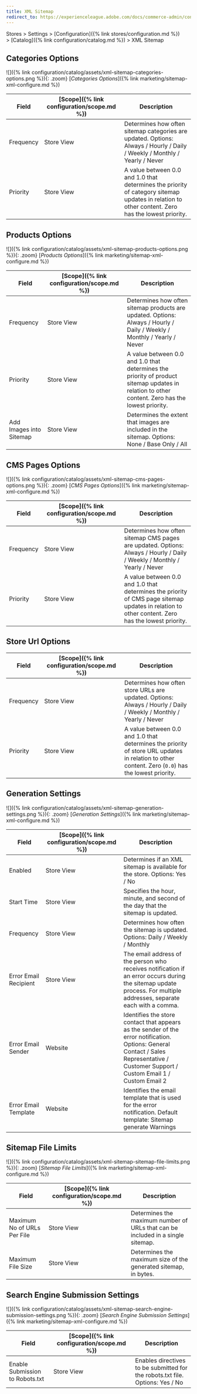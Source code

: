 ```yaml
---
title: XML Sitemap
redirect_to: https://experienceleague.adobe.com/docs/commerce-admin/config/catalog/xml-sitemap.html
---
```


Stores > Settings > [Configuration]({% link stores/configuration.md %}) > [Catalog]({% link configuration/catalog.md %}) > XML Sitemap

## Categories Options

![]({% link configuration/catalog/assets/xml-sitemap-categories-options.png %}){: .zoom}
[_Categories Options_]({% link marketing/sitemap-xml-configure.md %})

|Field|[Scope]({% link configuration/scope.md %})|Description|
|--- |--- |--- |
|Frequency|Store View|Determines how often sitemap categories are updated. Options: Always / Hourly / Daily / Weekly / Monthly / Yearly / Never|
|Priority|Store View|A value between 0.0 and 1.0 that determines the priority of category sitemap updates in relation to other content. Zero has the lowest priority.|

## Products Options

![]({% link configuration/catalog/assets/xml-sitemap-products-options.png %}){: .zoom}
[_Products Options_]({% link marketing/sitemap-xml-configure.md %})

|Field|[Scope]({% link configuration/scope.md %})|Description|
|--- |--- |--- |
|Frequency|Store View|Determines how often sitemap products are updated. Options: Always / Hourly / Daily / Weekly / Monthly / Yearly / Never|
|Priority|Store View|A value between 0.0 and 1.0 that determines the priority of product sitemap updates in relation to other content. Zero has the lowest priority.|
|Add Images into Sitemap|Store View|Determines the extent that images are included in the sitemap. Options: None / Base Only / All|

## CMS Pages Options

![]({% link configuration/catalog/assets/xml-sitemap-cms-pages-options.png %}){: .zoom}
[_CMS Pages Options_]({% link marketing/sitemap-xml-configure.md %})

|Field|[Scope]({% link configuration/scope.md %})|Description|
|--- |--- |--- |
|Frequency|Store View|Determines how often sitemap CMS pages are updated. Options: Always / Hourly / Daily / Weekly / Monthly / Yearly / Never|
|Priority|Store View|A value between 0.0 and 1.0 that determines the priority of CMS page sitemap updates in relation to other content. Zero has the lowest priority.|

## Store Url Options

|Field|[Scope]({% link configuration/scope.md %})|Description|
|--- |--- |--- |
|Frequency|Store View|Determines how often store URLs are updated. Options: Always / Hourly / Daily / Weekly / Monthly / Yearly / Never|
|Priority|Store View|A value between 0.0 and 1.0 that determines the priority of store URL updates in relation to other content. Zero (`0.0`) has the lowest priority.|

## Generation Settings

![]({% link configuration/catalog/assets/xml-sitemap-generation-settings.png %}){: .zoom}
[_Generation Settings_]({% link marketing/sitemap-xml-configure.md %})

|Field|[Scope]({% link configuration/scope.md %})|Description|
|--- |--- |--- |
|Enabled|Store View|Determines if an XML sitemap is available for the store. Options: Yes / No|
|Start Time|Store View|Specifies the hour, minute, and second of the day that the sitemap is updated.|
|Frequency|Store View|Determines how often the sitemap is updated. Options: Daily / Weekly / Monthly|
|Error Email Recipient|Store View|The email address of the person who receives notification if an error occurs during the sitemap update process. For multiple addresses, separate each with a comma.|
|Error Email Sender|Website|Identifies the store contact that appears as the sender of the error notification. Options: General Contact / Sales Representative / Customer Support / Custom Email 1 / Custom Email 2|
|Error Email Template|Website|Identifies the email template that is used for the error notification. Default template: Sitemap generate Warnings|

## Sitemap File Limits

![]({% link configuration/catalog/assets/xml-sitemap-sitemap-file-limits.png %}){: .zoom}
[_Sitemap File Limits_]({% link marketing/sitemap-xml-configure.md %})

|Field|[Scope]({% link configuration/scope.md %})|Description|
|--- |--- |--- |
|Maximum No of URLs Per File|Store View|Determines the maximum number of URLs that can be included in a single sitemap.|
|Maximum File Size|Store View|Determines the maximum size of the generated sitemap, in bytes.|

## Search Engine Submission Settings

![]({% link configuration/catalog/assets/xml-sitemap-search-engine-submission-settings.png %}){: .zoom}
[_Search Engine Submission Settings_]({% link marketing/sitemap-xml-configure.md %})

|Field|[Scope]({% link configuration/scope.md %})|Description|
|--- |--- |--- |
|Enable Submission to Robots.txt|Store View|Enables directives to be submitted for the robots.txt file. Options: Yes / No|
